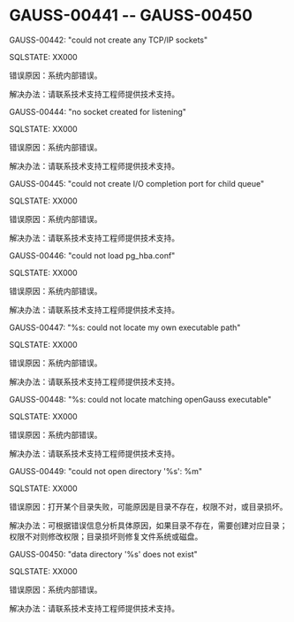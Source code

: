 # GAUSS-00441 -- GAUSS-00450<a name="ZH-CN_TOPIC_0302073542"></a>

GAUSS-00442: "could not create any TCP/IP sockets"

SQLSTATE: XX000

错误原因：系统内部错误。

解决办法：请联系技术支持工程师提供技术支持。

GAUSS-00444: "no socket created for listening"

SQLSTATE: XX000

错误原因：系统内部错误。

解决办法：请联系技术支持工程师提供技术支持。

GAUSS-00445: "could not create I/O completion port for child queue"

SQLSTATE: XX000

错误原因：系统内部错误。

解决办法：请联系技术支持工程师提供技术支持。

GAUSS-00446: "could not load pg\_hba.conf"

SQLSTATE: XX000

错误原因：系统内部错误。

解决办法：请联系技术支持工程师提供技术支持。

GAUSS-00447: "%s: could not locate my own executable path"

SQLSTATE: XX000

错误原因：系统内部错误。

解决办法：请联系技术支持工程师提供技术支持。

GAUSS-00448: "%s: could not locate matching openGauss executable"

SQLSTATE: XX000

错误原因：系统内部错误。

解决办法：请联系技术支持工程师提供技术支持。

GAUSS-00449: "could not open directory '%s': %m"

SQLSTATE: XX000

错误原因：打开某个目录失败，可能原因是目录不存在，权限不对，或目录损坏。

解决办法：可根据错误信息分析具体原因，如果目录不存在，需要创建对应目录；权限不对则修改权限；目录损坏则修复文件系统或磁盘。

GAUSS-00450: "data directory '%s' does not exist"

SQLSTATE: XX000

错误原因：系统内部错误。

解决办法：请联系技术支持工程师提供技术支持。

